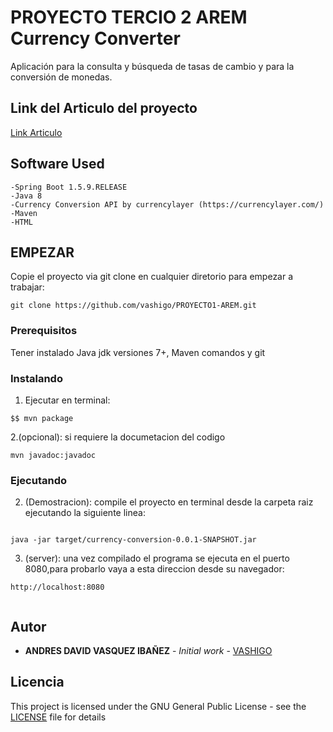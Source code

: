 # PROYECTO TERCIO 2 AREM Currency Converter 

Aplicación para la consulta y búsqueda de tasas de cambio y para la conversión de monedas. 

## Link del Articulo del proyecto

[Link Articulo](https://drive.google.com/file/d/1xJQrIGzxCvEgKT1WywZ4KVCSRpClu2Ws/view?usp=sharing)


## Software Used

    -Spring Boot 1.5.9.RELEASE
    -Java 8
    -Currency Conversion API by currencylayer (https://currencylayer.com/)
    -Maven
    -HTML


## EMPEZAR

Copie el proyecto via git clone en cualquier diretorio para empezar a trabajar:
```
git clone https://github.com/vashigo/PROYECTO1-AREM.git
```

### Prerequisitos

Tener instalado Java jdk versiones 7+, Maven comandos y git

### Instalando

1. Ejecutar en terminal:

```
$$ mvn package
```
2.(opcional):
si requiere la documetacion del codigo

```
mvn javadoc:javadoc
```
### Ejecutando

2. (Demostracion):
  compile el proyecto en terminal desde la carpeta raiz ejecutando la siguiente linea:
  
```

java -jar target/currency-conversion-0.0.1-SNAPSHOT.jar

```

3. (server):
una vez compilado el programa se ejecuta en el puerto 8080,para probarlo vaya a esta direccion desde su navegador:

```
http://localhost:8080
  
```


## Autor

* **ANDRES DAVID VASQUEZ IBAÑEZ** - *Initial work* - [VASHIGO](https://github.com/vashigo)


## Licencia

This project is licensed under the GNU General Public License - see the [LICENSE](LICENSE) file for details
